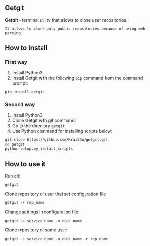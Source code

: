 ## Getgit

**Getgit** - terminal utility that allows to clone user repositories.

`It allows to clone only public repositories because of using web parsing.`


## How to install

### First way

1. Install Python3.
2. Install Getgit with the following `pip` command from the command prompt:

```sh
pip install getgit
```

### Second way

1. Install Python3.
2. Clone Getgit with git command:
3. Go to the directory `getgit`:
4. Use Python command for installing scripts below:

```sh
git clone https://github.com/Krai53n/getgit.git
cd getgit
python setup.py install_scripts
```


## How to use it

Run cli:
```
getgit
```

Clone repository of user that set configuration file
```
getgit -r rep_name
```

Change settings in configuration file:
```
getgit -s service_name -n nick_name
```

Clone repository of some user:
```
getgit -s service_name -n nick_name -r rep_name
```
